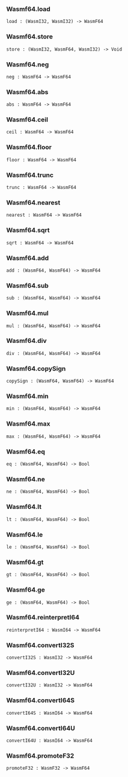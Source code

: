 ### Wasmf64.**load**

```grain
load : (WasmI32, WasmI32) -> WasmF64
```

### Wasmf64.**store**

```grain
store : (WasmI32, WasmF64, WasmI32) -> Void
```

### Wasmf64.**neg**

```grain
neg : WasmF64 -> WasmF64
```

### Wasmf64.**abs**

```grain
abs : WasmF64 -> WasmF64
```

### Wasmf64.**ceil**

```grain
ceil : WasmF64 -> WasmF64
```

### Wasmf64.**floor**

```grain
floor : WasmF64 -> WasmF64
```

### Wasmf64.**trunc**

```grain
trunc : WasmF64 -> WasmF64
```

### Wasmf64.**nearest**

```grain
nearest : WasmF64 -> WasmF64
```

### Wasmf64.**sqrt**

```grain
sqrt : WasmF64 -> WasmF64
```

### Wasmf64.**add**

```grain
add : (WasmF64, WasmF64) -> WasmF64
```

### Wasmf64.**sub**

```grain
sub : (WasmF64, WasmF64) -> WasmF64
```

### Wasmf64.**mul**

```grain
mul : (WasmF64, WasmF64) -> WasmF64
```

### Wasmf64.**div**

```grain
div : (WasmF64, WasmF64) -> WasmF64
```

### Wasmf64.**copySign**

```grain
copySign : (WasmF64, WasmF64) -> WasmF64
```

### Wasmf64.**min**

```grain
min : (WasmF64, WasmF64) -> WasmF64
```

### Wasmf64.**max**

```grain
max : (WasmF64, WasmF64) -> WasmF64
```

### Wasmf64.**eq**

```grain
eq : (WasmF64, WasmF64) -> Bool
```

### Wasmf64.**ne**

```grain
ne : (WasmF64, WasmF64) -> Bool
```

### Wasmf64.**lt**

```grain
lt : (WasmF64, WasmF64) -> Bool
```

### Wasmf64.**le**

```grain
le : (WasmF64, WasmF64) -> Bool
```

### Wasmf64.**gt**

```grain
gt : (WasmF64, WasmF64) -> Bool
```

### Wasmf64.**ge**

```grain
ge : (WasmF64, WasmF64) -> Bool
```

### Wasmf64.**reinterpretI64**

```grain
reinterpretI64 : WasmI64 -> WasmF64
```

### Wasmf64.**convertI32S**

```grain
convertI32S : WasmI32 -> WasmF64
```

### Wasmf64.**convertI32U**

```grain
convertI32U : WasmI32 -> WasmF64
```

### Wasmf64.**convertI64S**

```grain
convertI64S : WasmI64 -> WasmF64
```

### Wasmf64.**convertI64U**

```grain
convertI64U : WasmI64 -> WasmF64
```

### Wasmf64.**promoteF32**

```grain
promoteF32 : WasmF32 -> WasmF64
```

